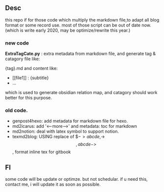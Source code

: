 ## Desc

this repo if for those code which multiply the markdown file,to adapt all blog format or some record use. most of those script can be out of date now.(which is write early 2020, may be optimize/rewrite this year.)

### new code

**ExtraTagCate.py** : extra metadata from markdown file, and generate tag & catagory file like:

{tag}.md and content like:

- [[file1]] : {subtitle}
- ...

which is used to generate obsidian relation map, and catagory should work better for this purpose.

### old code.

- genpost4hexo: add metadata for markdown file for hexo.
- md2icarus: add '<--more-->' and metadata: toc for markdown
- md2notion: deal with latex symbol to support notion.
- texmd2blog: USING replace of $$->abcde,$->$$,abcde->$$, format inline tex for gitbook

## FI 

some code will be update or optimze. but not schedular. if u need this, contact me, i will update it as soon as possible.


